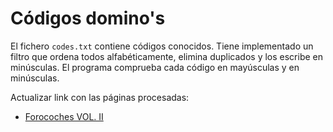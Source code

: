 # Códigos domino's

El fichero `codes.txt` contiene códigos conocidos. Tiene implementado un filtro que ordena todos alfabéticamente, elimina duplicados y los escribe en minúsculas. El programa comprueba cada código en mayúsculas y en minúsculas.

Actualizar link con las páginas procesadas:

- [Forocoches VOL. II](https://www.forocoches.com/foro/showthread.php?t=7252820&highlight=dominos&page=41)
